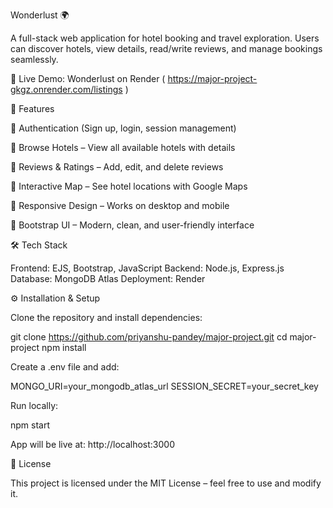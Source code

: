 Wonderlust 🌍

A full-stack web application for hotel booking and travel exploration. Users can discover hotels, view details, read/write reviews, and manage bookings seamlessly.

🔗 Live Demo: Wonderlust on Render ( https://major-project-gkgz.onrender.com/listings )


🚀 Features

🔐 Authentication (Sign up, login, session management)

🏨 Browse Hotels – View all available hotels with details

📝 Reviews & Ratings – Add, edit, and delete reviews

📍 Interactive Map – See hotel locations with Google Maps

📱 Responsive Design – Works on desktop and mobile

🎨 Bootstrap UI – Modern, clean, and user-friendly interface


🛠 Tech Stack

Frontend: EJS, Bootstrap, JavaScript
Backend: Node.js, Express.js
Database: MongoDB Atlas
Deployment: Render


⚙ Installation & Setup

Clone the repository and install dependencies:

git clone https://github.com/priyanshu-pandey/major-project.git
cd major-project
npm install

Create a .env file and add:

MONGO_URI=your_mongodb_atlas_url
SESSION_SECRET=your_secret_key

Run locally:

npm start

App will be live at: http://localhost:3000


📜 License

This project is licensed under the MIT License – feel free to use and modify it.
